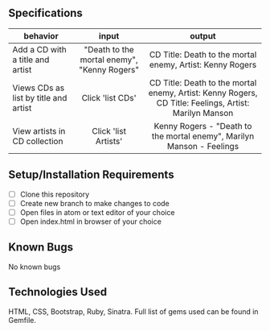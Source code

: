 ## Specifications

| behavior |  input   |  output  |
|----------|:--------:|:--------:|
|Add a CD with a title and artist|"Death to the mortal enemy", "Kenny Rogers"|CD Title: Death to the mortal enemy, Artist: Kenny Rogers|
|Views CDs as list by title and artist|Click 'list CDs'|CD Title: Death to the mortal enemy, Artist: Kenny Rogers, CD Title: Feelings, Artist: Marilyn Manson|
|View artists in CD collection| Click 'list Artists' | Kenny Rogers - "Death to the mortal enemy", Marilyn Manson - Feelings |
## Setup/Installation Requirements

- [ ] Clone this repository
- [ ] Create new branch to make changes to code
- [ ] Open files in atom or text editor of your choice
- [ ] Open index.html in browser of your choice

## Known Bugs
No known bugs

## Technologies Used

HTML, CSS, Bootstrap, Ruby, Sinatra. Full list of gems used can be found in Gemfile.
